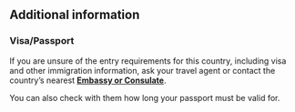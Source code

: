 ## Additional information

### **Visa/Passport**

If you are unsure of the entry requirements for this country, including visa and other immigration information, ask your travel agent or contact the country’s nearest [**Embassy or Consulate**](/en/dfa/embassies-in-ireland/).

You can also check with them how long your passport must be valid for.